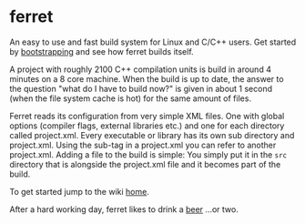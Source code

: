 # ferret

An easy to use and fast build system for Linux and C/C++ users. Get started by [bootstrapping](https://github.com/mcjurij/ferret/wiki/Getting-started) and see how ferret builds itself.

A project with roughly 2100 C++ compilation units is build in around 4 minutes on a 8 core machine. When the build is up to date, the answer to the question "what do I have to build now?" is given in about 1 second (when the file system cache is hot) for the same amount of files.

Ferret reads its configuration from very simple XML files. One with global options (compiler flags, external libraries etc.) and one for each directory called project.xml. Every executable or library has its own sub directory and project.xml. Using the sub-tag in a project.xml you can refer to another project.xml. Adding a file to the build is simple: You simply put it in the `src` directory that is alongside the project.xml file and it becomes part of the build. 

To get started jump to the wiki [home](https://github.com/mcjurij/ferret/wiki).

After a hard working day, ferret likes to drink a [beer](fursty-ferret.jpeg) ...or two.
